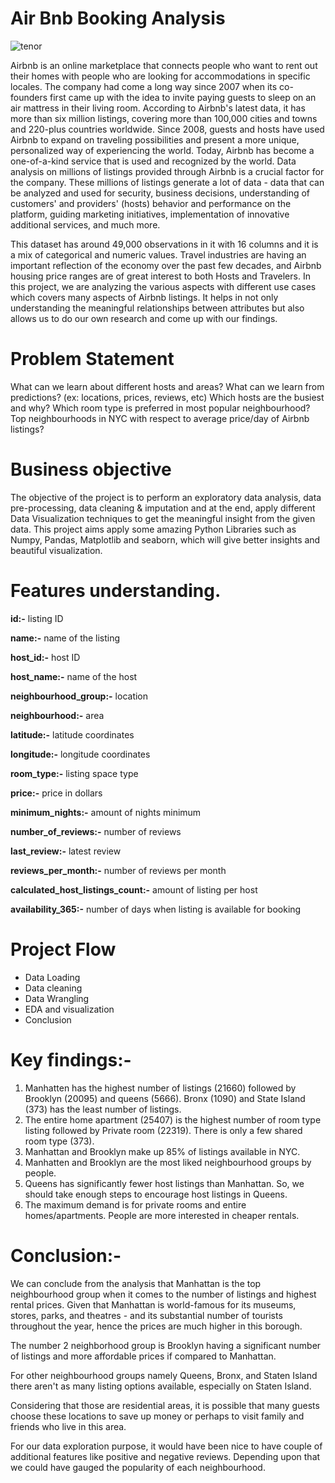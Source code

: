 # Air Bnb Booking Analysis

![tenor](https://tenor.com/view/airbnb-globe-gif-4896074.gif)

Airbnb is an online marketplace that connects people who want to rent out their homes with people who are looking for accommodations in specific locales.
The company had come a long way since 2007 when its co-founders first came up with the idea to invite paying guests to sleep on an air mattress in their living room. According to Airbnb's latest data, it has more than six million listings, covering more than 100,000 cities and towns and 220-plus countries worldwide.
Since 2008, guests and hosts have used Airbnb to expand on traveling possibilities and present a more unique, personalized way of experiencing the world. Today, Airbnb has become a one-of-a-kind service that is used and recognized by the world. Data analysis on millions of listings provided through Airbnb is a crucial factor for the company. These millions of listings generate a lot of data - data that can be analyzed and used for security, business decisions, understanding of customers' and providers' (hosts) behavior and performance on the platform, guiding marketing initiatives, implementation of innovative additional services, and much more.


This dataset has around 49,000 observations in it with 16 columns and it is a mix of categorical and numeric values.
Travel industries are having an important reflection of the economy over the past few decades, and Airbnb housing price ranges are of great interest to both Hosts and Travelers. In this project, we are analyzing the various aspects with different use cases which covers many aspects of Airbnb listings. It helps in not only understanding the meaningful relationships between attributes but also allows us to do our own research and come up with our findings.

# Problem Statement

What can we learn about different hosts and areas?
What can we learn from predictions? (ex: locations, prices, reviews, etc)
Which hosts are the busiest and why?
Which room type is preferred in most popular neighbourhood?
Top neighbourhoods in NYC with respect to average price/day of Airbnb listings?


# Business objective

The objective of the project is to perform an exploratory data analysis, data pre-processing, data cleaning & imputation and at the end, apply different Data Visualization techniques to get the meaningful insight from the given data. This project aims apply some amazing Python Libraries such as Numpy, Pandas, Matplotlib and seaborn, which will give better insights and beautiful visualization.

# Features understanding.

**id:-** listing ID

**name:-** name of the listing

**host_id:-** host ID

**host_name:-** name of the host

**neighbourhood_group:-** location

**neighbourhood:-** area

**latitude:-** latitude coordinates

**longitude:-** longitude coordinates

**room_type:-** listing space type

**price:-** price in dollars

**minimum_nights:-** amount of nights minimum

**number_of_reviews:-** number of reviews

**last_review:-** latest review

**reviews_per_month:-** number of reviews per month

**calculated_host_listings_count:-** amount of listing per host

**availability_365:-** number of days when listing is available for booking

# Project Flow

* Data Loading
* Data cleaning
* Data Wrangling
* EDA and visualization
* Conclusion

 # Key findings:-
1. Manhatten has the highest number of listings (21660) followed by Brooklyn (20095) and queens (5666). Bronx (1090) and State Island (373) has the least number of listings.
2. The entire home apartment (25407) is the highest number of room type listing followed by Private room (22319). There is only a few shared room type (373).
3. Manhattan and Brooklyn make up 85% of listings available in NYC.
4. Manhatten and Brooklyn are the most liked neighbourhood groups by people.
5. Queens has significantly fewer host listings than Manhattan. So, we should take enough steps to encourage host listings in Queens.
6. The maximum demand is for private rooms and entire homes/apartments. People are more interested in cheaper rentals.

 # Conclusion:-
We can conclude from the analysis that Manhattan is the top neighbourhood group when it comes to the number of listings and highest rental prices. Given that Manhattan is world-famous for its museums, stores, parks, and theatres - and its substantial number of tourists throughout the year, hence the prices are much higher in this borough.


The number 2 neighborhood group is Brooklyn having a significant number of listings and more affordable prices if compared to Manhattan.


For other neighbourhood groups namely Queens, Bronx, and Staten Island there aren't as many listing options available, especially on Staten Island.


Considering that those are residential areas, it is possible that many guests choose these locations to save up money or perhaps to visit family and friends who live in this area.


For our data exploration purpose, it would have been nice to have couple of additional features like positive and negative reviews. Depending upon that we could have gauged the popularity of each neighbourhood.
